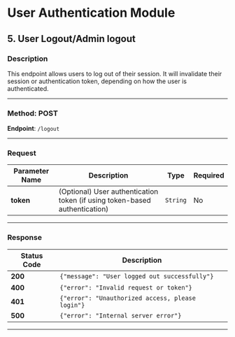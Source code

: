 # User Authentication Module

## 5. User Logout/Admin logout

### Description
This endpoint allows users to log out of their session. It will invalidate their session or authentication token, depending on how the user is authenticated.

---

### Method: **POST**

**Endpoint**: `/logout`

---

### Request

| Parameter Name | Description                     | Type     | Required |
|----------------|---------------------------------|----------|----------|
| **token**      | (Optional) User authentication token (if using token-based authentication) | `String` | No       |

---

### Response

| Status Code | Description                                      |
|-------------|--------------------------------------------------|
| **200**     | `{"message": "User logged out successfully"}`    |
| **400**     | `{"error": "Invalid request or token"}`          |
| **401**     | `{"error": "Unauthorized access, please login"}` |
| **500**     | `{"error": "Internal server error"}`             |

---


